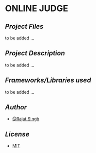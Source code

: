 # ONLINE JUDGE

## *Project Files*
to be added ...


## *Project Description*
to be added ...


## *Frameworks/Libraries used*
to be added ...


## *Author*
- [@Rajat SIngh](https://www.github.com/RajatSingh08)


## *License*
- [MIT](https://choosealicense.com/licenses/mit/)
